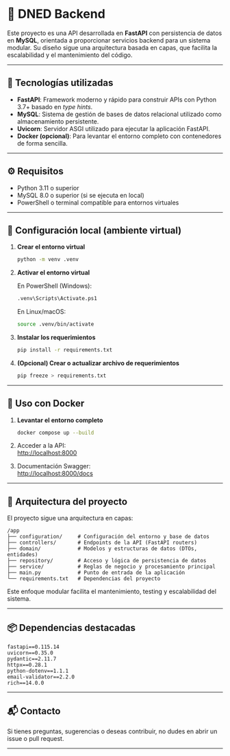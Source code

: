 # 🧠 DNED Backend

Este proyecto es una API desarrollada en **FastAPI** con persistencia de datos en **MySQL**, orientada a proporcionar servicios backend para un sistema modular. Su diseño sigue una arquitectura basada en capas, que facilita la escalabilidad y el mantenimiento del código.

---

## 🚀 Tecnologías utilizadas

- **FastAPI**: Framework moderno y rápido para construir APIs con Python 3.7+ basado en *type hints*.
- **MySQL**: Sistema de gestión de bases de datos relacional utilizado como almacenamiento persistente.
- **Uvicorn**: Servidor ASGI utilizado para ejecutar la aplicación FastAPI.
- **Docker (opcional)**: Para levantar el entorno completo con contenedores de forma sencilla.

---

## ⚙️ Requisitos

- Python 3.11 o superior
- MySQL 8.0 o superior (si se ejecuta en local)
- PowerShell o terminal compatible para entornos virtuales

---

## 🔧 Configuración local (ambiente virtual)

1. **Crear el entorno virtual**

   ```bash
   python -m venv .venv
   ```

2. **Activar el entorno virtual**

   En PowerShell (Windows):

   ```bash
   .venv\Scripts\Activate.ps1
   ```

   En Linux/macOS:

   ```bash
   source .venv/bin/activate
   ```

3. **Instalar los requerimientos**

   ```bash
   pip install -r requirements.txt
   ```

4. **(Opcional) Crear o actualizar archivo de requerimientos**

   ```bash
   pip freeze > requirements.txt
   ```

---

## 🐳 Uso con Docker

1. **Levantar el entorno completo**

   ```bash
   docker compose up --build
   ```

2. Acceder a la API:  
   [http://localhost:8000](http://localhost:8000)

3. Documentación Swagger:  
   [http://localhost:8000/docs](http://localhost:8000/docs)

---

## 🧱 Arquitectura del proyecto

El proyecto sigue una arquitectura en capas:

```
/app
├── configuration/     # Configuración del entorno y base de datos
├── controllers/       # Endpoints de la API (FastAPI routers)
├── domain/            # Modelos y estructuras de datos (DTOs, entidades)
├── repository/        # Acceso y lógica de persistencia de datos
├── service/           # Reglas de negocio y procesamiento principal
├── main.py            # Punto de entrada de la aplicación
└── requirements.txt   # Dependencias del proyecto
```

Este enfoque modular facilita el mantenimiento, testing y escalabilidad del sistema.

---

## 📦 Dependencias destacadas

```text
fastapi==0.115.14
uvicorn==0.35.0
pydantic==2.11.7
httpx==0.28.1
python-dotenv==1.1.1
email-validator==2.2.0
rich==14.0.0
```

---

## 📬 Contacto

Si tienes preguntas, sugerencias o deseas contribuir, no dudes en abrir un issue o pull request.

---
